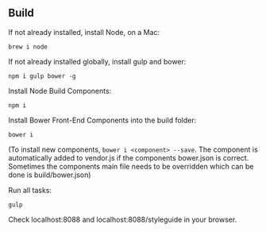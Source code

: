## Build
If not already installed, install Node, on a Mac:

`brew i node`

If not already installed globally, install gulp and bower:

`npm i gulp bower -g`

Install Node Build Components:

`npm i`

Install Bower Front-End Components into the build folder:

`bower i`

(To install new components, `bower i <component> --save`. The component is automatically added to vendor.js if the components bower.json is correct. Sometimes the components main file needs to be overridden which can be done is build/bower.json)

Run all tasks:

`gulp`

Check localhost:8088 and localhost:8088/styleguide in your browser.
